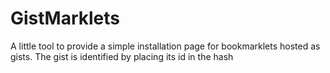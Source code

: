 # GistMarklets

A little tool to provide a simple installation page for bookmarklets hosted as gists.
The gist is identified by placing its id in the hash

